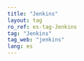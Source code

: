 ```yaml
---
title: "Jenkins"
layout: tag
ro_ref: es-tag-Jenkins
tag: "Jenkins"
tag_web: "jenkins"
lang: es
---
```

